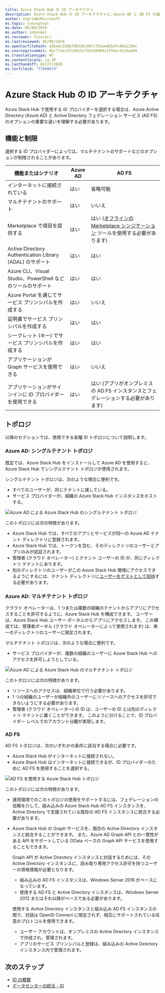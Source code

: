```yaml
---
title: Azure Stack Hub の ID アーキテクチャ
description: Azure Stack Hub の ID アーキテクチャと、Azure AD と AD FS の違いについて説明します。
author: IngridAtMicrosoft
ms.topic: conceptual
ms.date: 05/09/2019
ms.author: inhenkel
ms.reviewer: fiseraci
ms.lastreviewed: 05/09/2019
ms.openlocfilehash: 42badc226bfd8339c497c752ee4b547c48a1250c
ms.sourcegitcommit: 4ac711ec37c6653c71b126d09c1f93ec4215a489
ms.translationtype: HT
ms.contentlocale: ja-JP
ms.lasthandoff: 02/27/2020
ms.locfileid: "77699679"
---
```

# <a name="identity-architecture-for-azure-stack-hub"></a>Azure Stack Hub の ID アーキテクチャ

Azure Stack Hub で使用する ID プロバイダーを選択する場合は、Azure Active Directory (Azure AD) と Active Directory フェデレーション サービス (AD FS) のオプションの重要な違いを理解する必要があります。

## <a name="capabilities-and-limitations"></a>機能と制限

選択する ID プロバイダーによっては、マルチテナントのサポートなどのオプションが制限されることがあります。

|機能またはシナリオ        |Azure AD  |AD FS  |
|------------------------------|----------|-------|
|インターネットに接続されている     |はい       |省略可能|
|マルチテナントのサポート     |はい       |いいえ      |
|Marketplace で項目を提供する |はい       |はい ([オフラインの Marketplace シンジケーション](azure-stack-download-azure-marketplace-item.md#disconnected-or-a-partially-connected-scenario) ツールを使用する必要があります)|
|Active Directory Authentication Library (ADAL) のサポート |はい |はい|
|Azure CLI、Visual Studio、PowerShell などのツールのサポート  |はい |はい|
|Azure Portal を通じてサービス プリンシパルを作成する     |はい |いいえ|
|証明書でサービス プリンシパルを作成する      |はい |はい|
|シークレット (キー) でサービス プリンシパルを作成する    |はい |はい|
|アプリケーションが Graph サービスを使用できる           |はい |いいえ|
|アプリケーションがサインインに ID プロバイダーを使用できる |はい |はい (アプリがオンプレミスの AD FS インスタンスとフェデレーションする必要があります) |

## <a name="topologies"></a>トポロジ

以降のセクションでは、使用できる各種 ID トポロジについて説明します。

### <a name="azure-ad-single-tenant-topology"></a>Azure AD: シングルテナント トポロジ

既定では、Azure Stack Hub をインストールして Azure AD を使用すると、Azure Stack Hub でシングルテナント トポロジが使用されます。

シングルテナント トポロジは、次のような場合に便利です。
- すべてのユーザーが、同じテナントに属している。
- サービス プロバイダーが、組織の Azure Stack Hub インスタンスをホストする。

![Azure AD による Azure Stack Hub のシングルテナント トポロジ](media/azure-stack-identity-architecture/single-tenant.png)

このトポロジには次の特徴があります。

- Azure Stack Hub では、すべてのアプリとサービスが同一の Azure AD テナント ディレクトリに登録されます。
- Azure Stack Hub では、トークンを含む、そのディレクトリのユーザーとアプリのみが認証されます。
- 管理者 (クラウド オペレーター) とテナント ユーザーの ID が、同じディレクトリ テナントにあります。
- 別のディレクトリのユーザーがこの Azure Stack Hub 環境にアクセスできるようにするには、テナント ディレクトリに[ユーザーをゲストとして招待](azure-stack-identity-overview.md#guest-users)する必要があります。

### <a name="azure-ad-multi-tenant-topology"></a>Azure AD: マルチテナント トポロジ

クラウド オペレーターは、1 つまたは複数の組織のテナントからアプリにアクセスすることを許可するように、Azure Stack Hub を構成できます。 ユーザーは、Azure Stack Hub ユーザー ポータルからアプリにアクセスします。 この構成では、管理者ポータル (クラウド オペレーターによって使用されます) は、単一のディレクトリのユーザーに限定されます。

マルチテナント トポロジは、次のような場合に便利です。

- サービス プロバイダーが、複数の組織のユーザーに Azure Stack Hub へのアクセスを許可しようとしている。

![Azure AD による Azure Stack Hub のマルチテナント トポロジ](media/azure-stack-identity-architecture/multi-tenant.png)

このトポロジには次の特徴があります。

- リソースへのアクセスは、組織単位で行う必要があります。
- 1 つの組織のユーザーが組織外のユーザーにリソースへのアクセスを許可できないようにする必要があります。
- 管理者 (クラウド オペレーター) の ID は、ユーザーの ID とは別のディレクトリ テナントに置くことができます。 このように分けることで、ID プロバイダー レベルでのアカウント分離が実現します。
 
### <a name="ad-fs"></a>AD FS

AD FS トポロジは、次のいずれかの条件に該当する場合に必要です。

- Azure Stack Hub がインターネットに接続されない。
- Azure Stack Hub はインターネットに接続できるが、ID プロバイダーのために AD FS を使用することを選択する。
  
![AD FS を使用する Azure Stack Hub トポロジ](media/azure-stack-identity-architecture/adfs.png)

このトポロジには次の特徴があります。

- 運用環境でのこのトポロジの使用をサポートするには、フェデレーションの信頼を介して、組み込みの Azure Stack Hub AD FS インスタンスを、Active Directory で支援されている既存の AD FS インスタンスに統合する必要があります。
- Azure Stack Hub の Graph サービスを、既存の Active Directory インスタンスと統合することができます。 また、Azure AD Graph API との一貫性がある API をサポートしている OData ベースの Graph API サービスを使用することもできます。

  Graph API が Active Directory インスタンスと対話するためには、その Active Directory インスタンスに、読み取り専用アクセス許可を持つユーザーの資格情報が必要となります。
  - 組み込みの AD FS インスタンスは、Windows Server 2016 がベースになっています。
  - 使用する AD FS と Active Directory インスタンスは、Windows Server 2012 またはそれ以降がベースである必要があります。
  
  使用する Active Directory インスタンスと組み込み AD FS インスタンスの間で、対話は OpenID Connect に限定されず、相互にサポートされている任意のプロトコルを使用できます。
  - ユーザー アカウントは、オンプレミスの Active Directory インスタンスで作成され、管理されます。
  - アプリのサービス プリンシパルと登録は、組み込みの Active Directory インスタンス内で管理されます。

## <a name="next-steps"></a>次のステップ

- [ID の概要](azure-stack-identity-overview.md)
- [データセンターの統合 - ID](azure-stack-integrate-identity.md)
